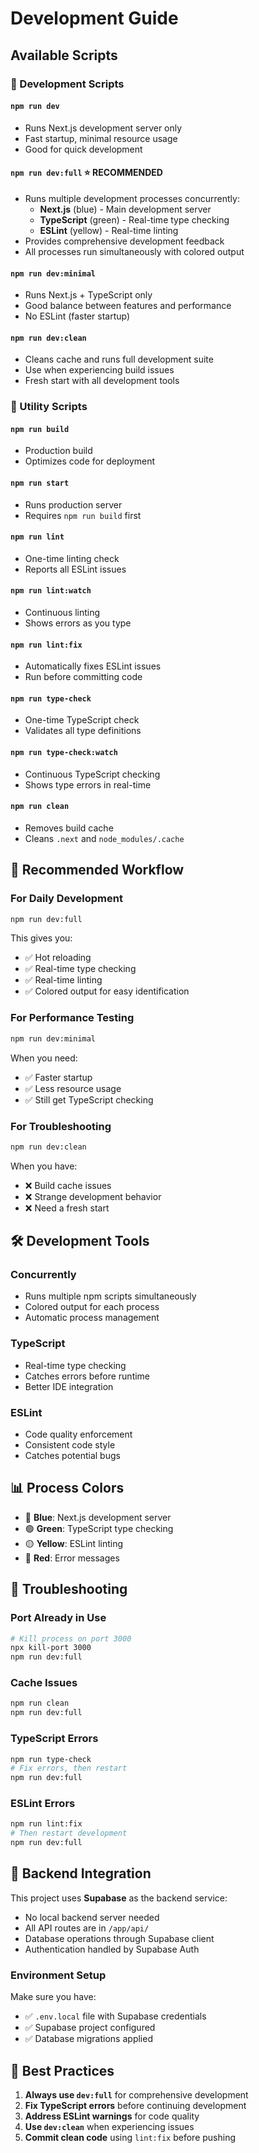 # Development Guide

## Available Scripts

### 🚀 Development Scripts

#### `npm run dev`
- Runs Next.js development server only
- Fast startup, minimal resource usage
- Good for quick development

#### `npm run dev:full` ⭐ **RECOMMENDED**
- Runs multiple development processes concurrently:
  - **Next.js** (blue) - Main development server
  - **TypeScript** (green) - Real-time type checking
  - **ESLint** (yellow) - Real-time linting
- Provides comprehensive development feedback
- All processes run simultaneously with colored output

#### `npm run dev:minimal`
- Runs Next.js + TypeScript only
- Good balance between features and performance
- No ESLint (faster startup)

#### `npm run dev:clean`
- Cleans cache and runs full development suite
- Use when experiencing build issues
- Fresh start with all development tools

### 🔧 Utility Scripts

#### `npm run build`
- Production build
- Optimizes code for deployment

#### `npm run start`
- Runs production server
- Requires `npm run build` first

#### `npm run lint`
- One-time linting check
- Reports all ESLint issues

#### `npm run lint:watch`
- Continuous linting
- Shows errors as you type

#### `npm run lint:fix`
- Automatically fixes ESLint issues
- Run before committing code

#### `npm run type-check`
- One-time TypeScript check
- Validates all type definitions

#### `npm run type-check:watch`
- Continuous TypeScript checking
- Shows type errors in real-time

#### `npm run clean`
- Removes build cache
- Cleans `.next` and `node_modules/.cache`

## 🎯 Recommended Workflow

### For Daily Development
```bash
npm run dev:full
```
This gives you:
- ✅ Hot reloading
- ✅ Real-time type checking
- ✅ Real-time linting
- ✅ Colored output for easy identification

### For Performance Testing
```bash
npm run dev:minimal
```
When you need:
- ✅ Faster startup
- ✅ Less resource usage
- ✅ Still get TypeScript checking

### For Troubleshooting
```bash
npm run dev:clean
```
When you have:
- ❌ Build cache issues
- ❌ Strange development behavior
- ❌ Need a fresh start

## 🛠️ Development Tools

### Concurrently
- Runs multiple npm scripts simultaneously
- Colored output for each process
- Automatic process management

### TypeScript
- Real-time type checking
- Catches errors before runtime
- Better IDE integration

### ESLint
- Code quality enforcement
- Consistent code style
- Catches potential bugs

## 📊 Process Colors

- 🔵 **Blue**: Next.js development server
- 🟢 **Green**: TypeScript type checking
- 🟡 **Yellow**: ESLint linting
- 🔴 **Red**: Error messages

## 🚨 Troubleshooting

### Port Already in Use
```bash
# Kill process on port 3000
npx kill-port 3000
npm run dev:full
```

### Cache Issues
```bash
npm run clean
npm run dev:full
```

### TypeScript Errors
```bash
npm run type-check
# Fix errors, then restart
npm run dev:full
```

### ESLint Errors
```bash
npm run lint:fix
# Then restart development
npm run dev:full
```

## 🔗 Backend Integration

This project uses **Supabase** as the backend service:
- No local backend server needed
- All API routes are in `/app/api/`
- Database operations through Supabase client
- Authentication handled by Supabase Auth

### Environment Setup
Make sure you have:
- ✅ `.env.local` file with Supabase credentials
- ✅ Supabase project configured
- ✅ Database migrations applied

## 📝 Best Practices

1. **Always use `dev:full`** for comprehensive development
2. **Fix TypeScript errors** before continuing development
3. **Address ESLint warnings** for code quality
4. **Use `dev:clean`** when experiencing issues
5. **Commit clean code** using `lint:fix` before pushing

